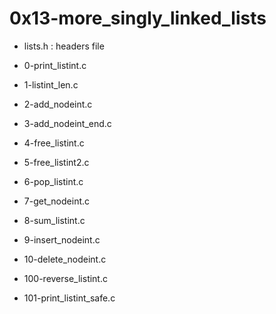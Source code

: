 # 0x13-more\_singly\_linked\_lists

* lists.h : headers file

* 0-print\_listint.c

* 1-listint\_len.c

* 2-add\_nodeint.c

* 3-add\_nodeint\_end.c

* 4-free\_listint.c

* 5-free\_listint2.c

* 6-pop\_listint.c

* 7-get\_nodeint.c

* 8-sum\_listint.c

* 9-insert\_nodeint.c

* 10-delete\_nodeint.c

* 100-reverse\_listint.c

* 101-print\_listint\_safe.c

